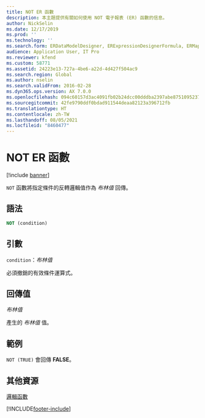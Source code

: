 ```yaml
---
title: NOT ER 函數
description: 本主題提供有關如何使用 NOT 電子報表 (ER) 函數的信息。
author: NickSelin
ms.date: 12/17/2019
ms.prod: ''
ms.technology: ''
ms.search.form: ERDataModelDesigner, ERExpressionDesignerFormula, ERMappedFormatDesigner, ERModelMappingDesigner
audience: Application User, IT Pro
ms.reviewer: kfend
ms.custom: 58771
ms.assetid: 24223e13-727a-4be6-a22d-4d427f504ac9
ms.search.region: Global
ms.author: nselin
ms.search.validFrom: 2016-02-28
ms.dyn365.ops.version: AX 7.0.0
ms.openlocfilehash: 094c60157d3ac4091fb02b24dcc00dddba2397abe87510952371a779eb3a2f4a
ms.sourcegitcommit: 42fe9790ddf0bdad911544deaa82123a396712fb
ms.translationtype: HT
ms.contentlocale: zh-TW
ms.lasthandoff: 08/05/2021
ms.locfileid: "8460477"
---
```

# <a name="not-er-function"></a>NOT ER 函數

[!include [banner](../includes/banner.md)]

`NOT` 函數將指定條件的反轉邏輯值作為 *布林值* 回傳。

## <a name="syntax"></a>語法

```vb
NOT (condition)
```

## <a name="arguments"></a>引數

`condition`：*布林值*

必須撤銷的有效條件運算式。

## <a name="return-values"></a>回傳值

*布林值*

產生的 *布林值* 值。

## <a name="example"></a>範例

`NOT (TRUE)` 會回傳 **FALSE**。

## <a name="additional-resources"></a>其他資源

[邏輯函數](er-functions-category-logical.md)


[!INCLUDE[footer-include](../../../includes/footer-banner.md)]